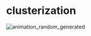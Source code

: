 # clusterization
 
![animation_random_generated](https://github.com/dmitriysmetanin/k-means-k-means-pp/assets/88580214/4232a88e-b987-49ad-8f4c-392f1a6dcc17)

